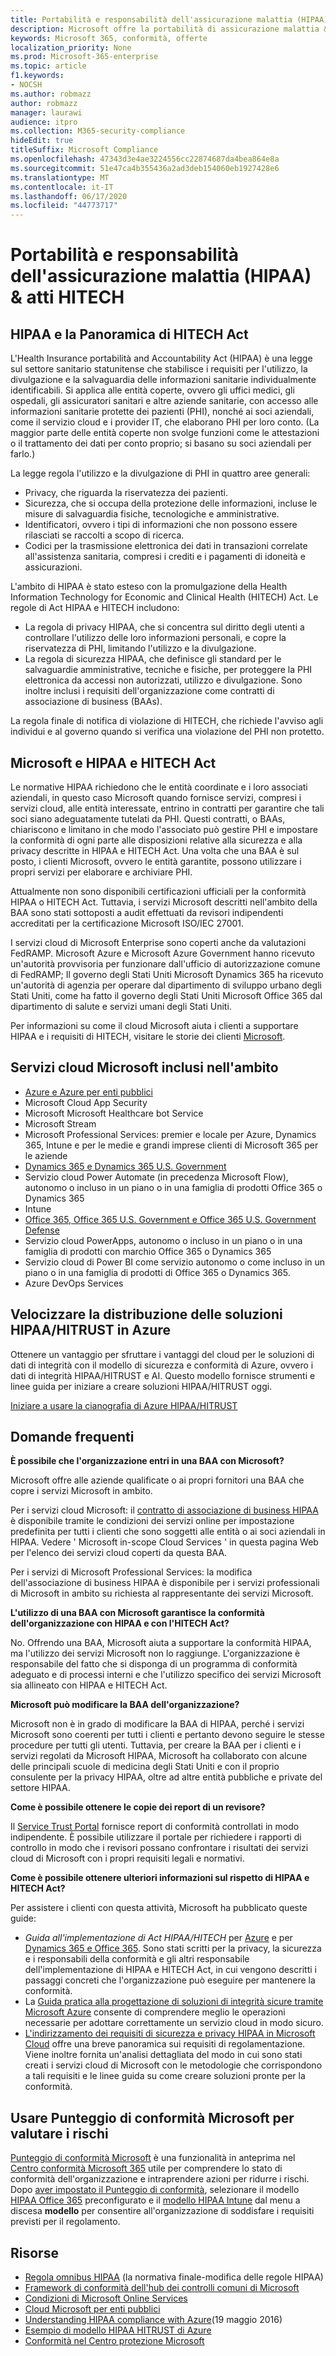 ```yaml
---
title: Portabilità e responsabilità dell'assicurazione malattia (HIPAA) & atti HITECH
description: Microsoft offre la portabilità di assicurazione malattia & Accountability Act business associate Agreements (BAAs).
keywords: Microsoft 365, conformità, offerte
localization_priority: None
ms.prod: Microsoft-365-enterprise
ms.topic: article
f1.keywords:
- NOCSH
ms.author: robmazz
author: robmazz
manager: laurawi
audience: itpro
ms.collection: M365-security-compliance
hideEdit: true
titleSuffix: Microsoft Compliance
ms.openlocfilehash: 47343d3e4ae3224556cc22874687da4bea864e8a
ms.sourcegitcommit: 51e47ca4b355436a2ad3deb154060eb1927428e6
ms.translationtype: MT
ms.contentlocale: it-IT
ms.lasthandoff: 06/17/2020
ms.locfileid: "44773717"
---
```

# <a name="health-insurance-portability-and-accountability-hipaa--hitech-acts"></a>Portabilità e responsabilità dell'assicurazione malattia (HIPAA) & atti HITECH

## <a name="hipaa-and-the-hitech-act-overview"></a>HIPAA e la Panoramica di HITECH Act

L'Health Insurance portabilità and Accountability Act (HIPAA) è una legge sul settore sanitario statunitense che stabilisce i requisiti per l'utilizzo, la divulgazione e la salvaguardia delle informazioni sanitarie individualmente identificabili. Si applica alle entità coperte, ovvero gli uffici medici, gli ospedali, gli assicuratori sanitari e altre aziende sanitarie, con accesso alle informazioni sanitarie protette dei pazienti (PHI), nonché ai soci aziendali, come il servizio cloud e i provider IT, che elaborano PHI per loro conto. (La maggior parte delle entità coperte non svolge funzioni come le attestazioni o il trattamento dei dati per conto proprio; si basano su soci aziendali per farlo.)

La legge regola l'utilizzo e la divulgazione di PHI in quattro aree generali:

- Privacy, che riguarda la riservatezza dei pazienti.
- Sicurezza, che si occupa della protezione delle informazioni, incluse le misure di salvaguardia fisiche, tecnologiche e amministrative.
- Identificatori, ovvero i tipi di informazioni che non possono essere rilasciati se raccolti a scopo di ricerca.
- Codici per la trasmissione elettronica dei dati in transazioni correlate all'assistenza sanitaria, compresi i crediti e i pagamenti di idoneità e assicurazioni.

L'ambito di HIPAA è stato esteso con la promulgazione della Health Information Technology for Economic and Clinical Health (HITECH) Act. Le regole di Act HIPAA e HITECH includono:

- La regola di privacy HIPAA, che si concentra sul diritto degli utenti a controllare l'utilizzo delle loro informazioni personali, e copre la riservatezza di PHI, limitando l'utilizzo e la divulgazione.
- La regola di sicurezza HIPAA, che definisce gli standard per le salvaguardie amministrative, tecniche e fisiche, per proteggere la PHI elettronica da accessi non autorizzati, utilizzo e divulgazione. Sono inoltre inclusi i requisiti dell'organizzazione come contratti di associazione di business (BAAs).

La regola finale di notifica di violazione di HITECH, che richiede l'avviso agli individui e al governo quando si verifica una violazione del PHI non protetto.

## <a name="microsoft-and-hipaa-and-the-hitech-act"></a>Microsoft e HIPAA e HITECH Act

Le normative HIPAA richiedono che le entità coordinate e i loro associati aziendali, in questo caso Microsoft quando fornisce servizi, compresi i servizi cloud, alle entità interessate, entrino in contratti per garantire che tali soci siano adeguatamente tutelati da PHI. Questi contratti, o BAAs, chiariscono e limitano in che modo l'associato può gestire PHI e impostare la conformità di ogni parte alle disposizioni relative alla sicurezza e alla privacy descritte in HIPAA e HITECH Act. Una volta che una BAA è sul posto, i clienti Microsoft, ovvero le entità garantite, possono utilizzare i propri servizi per elaborare e archiviare PHI.

Attualmente non sono disponibili certificazioni ufficiali per la conformità HIPAA o HITECH Act. Tuttavia, i servizi Microsoft descritti nell'ambito della BAA sono stati sottoposti a audit effettuati da revisori indipendenti accreditati per la certificazione Microsoft ISO/IEC 27001.

I servizi cloud di Microsoft Enterprise sono coperti anche da valutazioni FedRAMP. Microsoft Azure e Microsoft Azure Government hanno ricevuto un'autorità provvisoria per funzionare dall'ufficio di autorizzazione comune di FedRAMP; Il governo degli Stati Uniti Microsoft Dynamics 365 ha ricevuto un'autorità di agenzia per operare dal dipartimento di sviluppo urbano degli Stati Uniti, come ha fatto il governo degli Stati Uniti Microsoft Office 365 dal dipartimento di salute e servizi umani degli Stati Uniti.

Per informazioni su come il cloud Microsoft aiuta i clienti a supportare HIPAA e i requisiti di HITECH, visitare le storie dei clienti [Microsoft](https://customers.microsoft.com).

## <a name="microsoft-in-scope-cloud-services"></a>Servizi cloud Microsoft inclusi nell'ambito

- [Azure e Azure per enti pubblici](https://aka.ms/AzureCompliance)
- Microsoft Cloud App Security
- Microsoft Microsoft Healthcare bot Service
- Microsoft Stream
- Microsoft Professional Services: premier e locale per Azure, Dynamics 365, Intune e per le medie e grandi imprese clienti di Microsoft 365 per le aziende
- [Dynamics 365 e Dynamics 365 U.S. Government](https://aka.ms/d365-compliance-list)
- Servizio cloud Power Automate (in precedenza Microsoft Flow), autonomo o incluso in un piano o in una famiglia di prodotti Office 365 o Dynamics 365
- Intune
- [Office 365, Office 365 U.S. Government e Office 365 U.S. Government Defense](https://go.microsoft.com/fwlink/p/?LinkID=2077751)
- Servizio cloud PowerApps, autonomo o incluso in un piano o in una famiglia di prodotti con marchio Office 365 o Dynamics 365
- Servizio cloud di Power BI come servizio autonomo o come incluso in un piano o in una famiglia di prodotti di Office 365 o Dynamics 365.
- Azure DevOps Services

## <a name="accelerate-your-deployment-of-hipaahitrust-solutions-on-azure"></a>Velocizzare la distribuzione delle soluzioni HIPAA/HITRUST in Azure

Ottenere un vantaggio per sfruttare i vantaggi del cloud per le soluzioni di dati di integrità con il modello di sicurezza e conformità di Azure, ovvero i dati di integrità HIPAA/HITRUST e AI. Questo modello fornisce strumenti e linee guida per iniziare a creare soluzioni HIPAA/HITRUST oggi.

[Iniziare a usare la cianografia di Azure HIPAA/HITRUST](https://docs.microsoft.com/azure/governance/blueprints/samples/hipaa-hitrust/)

## <a name="frequently-asked-questions"></a>Domande frequenti

**È possibile che l'organizzazione entri in una BAA con Microsoft?**

Microsoft offre alle aziende qualificate o ai propri fornitori una BAA che copre i servizi Microsoft in ambito.

Per i servizi cloud Microsoft: il [contratto di associazione di business HIPAA](https://aka.ms/BAA) è disponibile tramite le condizioni dei servizi online per impostazione predefinita per tutti i clienti che sono soggetti alle entità o ai soci aziendali in HIPAA. Vedere ' Microsoft in-scope Cloud Services ' in questa pagina Web per l'elenco dei servizi cloud coperti da questa BAA.

Per i servizi di Microsoft Professional Services: la modifica dell'associazione di business HIPAA è disponibile per i servizi professionali di Microsoft in ambito su richiesta al rappresentante dei servizi Microsoft.

**L'utilizzo di una BAA con Microsoft garantisce la conformità dell'organizzazione con HIPAA e con l'HITECH Act?**

No. Offrendo una BAA, Microsoft aiuta a supportare la conformità HIPAA, ma l'utilizzo dei servizi Microsoft non lo raggiunge. L'organizzazione è responsabile del fatto che si disponga di un programma di conformità adeguato e di processi interni e che l'utilizzo specifico dei servizi Microsoft sia allineato con HIPAA e HITECH Act.

**Microsoft può modificare la BAA dell'organizzazione?**

Microsoft non è in grado di modificare la BAA di HIPAA, perché i servizi Microsoft sono coerenti per tutti i clienti e pertanto devono seguire le stesse procedure per tutti gli utenti. Tuttavia, per creare la BAA per i clienti e i servizi regolati da Microsoft HIPAA, Microsoft ha collaborato con alcune delle principali scuole di medicina degli Stati Uniti e con il proprio consulente per la privacy HIPAA, oltre ad altre entità pubbliche e private del settore HIPAA.

**Come è possibile ottenere le copie dei report di un revisore?**

Il [Service Trust Portal](https://www.microsoft.com/trustcenter/STP/default.aspx) fornisce report di conformità controllati in modo indipendente. È possibile utilizzare il portale per richiedere i rapporti di controllo in modo che i revisori possano confrontare i risultati dei servizi cloud di Microsoft con i propri requisiti legali e normativi.

**Come è possibile ottenere ulteriori informazioni sul rispetto di HIPAA e HITECH Act?**

Per assistere i clienti con questa attività, Microsoft ha pubblicato queste guide:

- *Guida all'implementazione di Act HIPAA/HITECH* per [Azure](https://aka.ms/azurehipaaguidance) e per [Dynamics 365 e Office 365](https://go.microsoft.com/fwlink/?LinkID=257510). Sono stati scritti per la privacy, la sicurezza e i responsabili della conformità e gli altri responsabile dell'implementazione di HIPAA e HITECH Act, in cui vengono descritti i passaggi concreti che l'organizzazione può eseguire per mantenere la conformità.
- La [Guida pratica alla progettazione di soluzioni di integrità sicure tramite Microsoft Azure](https://aka.ms/azureindustrysecurity) consente di comprendere meglio le operazioni necessarie per adottare correttamente un servizio cloud in modo sicuro.
- [L'indirizzamento dei requisiti di sicurezza e privacy HIPAA in Microsoft Cloud](https://smb.blob.core.windows.net/smbproduction/Content/Microsoft_Cloud_Healthcare_HIPAA_Security_Privacy.pdf) offre una breve panoramica sui requisiti di regolamentazione. Viene inoltre fornita un'analisi dettagliata del modo in cui sono stati creati i servizi cloud di Microsoft con le metodologie che corrispondono a tali requisiti e le linee guida su come creare soluzioni pronte per la conformità.

## <a name="use-microsoft-compliance-score-to-assess-your-risk"></a>Usare Punteggio di conformità Microsoft per valutare i rischi

[Punteggio di conformità Microsoft](compliance-score.md) è una funzionalità in anteprima nel [Centro conformità Microsoft 365](microsoft-365-compliance-center.md) utile per comprendere lo stato di conformità dell'organizzazione e intraprendere azioni per ridurre i rischi. Dopo [aver impostato il Punteggio di conformità](compliance-score-setup.md), selezionare il modello [HIPAA Office 365](https://go.microsoft.com/fwlink/?linkid=2118005) preconfigurato e il [modello HIPAA Intune](https://go.microsoft.com/fwlink/?linkid=2118006) dal menu a discesa **modello** per consentire all'organizzazione di soddisfare i requisiti previsti per il regolamento.

## <a name="resources"></a>Risorse

- [Regola omnibus HIPAA](https://aka.ms/HIPAA-omnibus) (la normativa finale-modifica delle regole HIPAA)
- [Framework di conformità dell'hub dei controlli comuni di Microsoft](https://www.microsoft.com/trustcenter/common-controls-hub)
- [Condizioni di Microsoft Online Services](https://aka.ms/Online-Services-Terms)
- [Cloud Microsoft per enti pubblici](https://go.microsoft.com/fwlink/p/?linkid=2087246)
- [Understanding HIPAA compliance with Azure](https://www.youtube.com/embed/6ptdye1LZ5k?autoplay=0)(19 maggio 2016)
- [Esempio di modello HIPAA HITRUST di Azure](https://docs.microsoft.com/azure/governance/blueprints/samples/hipaa-hitrust/)
- [Conformità nel Centro protezione Microsoft](https://www.microsoft.com/trust-center/compliance/compliance-overview)
